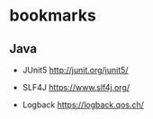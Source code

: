 # bookmarks

## Java

- JUnit5 http://junit.org/junit5/

- SLF4J https://www.slf4j.org/
- Logback https://logback.qos.ch/
